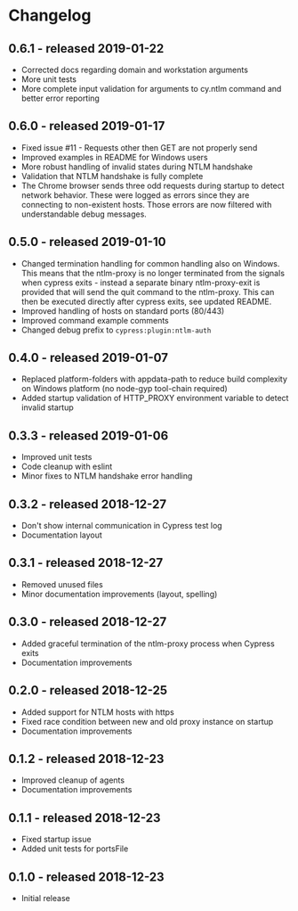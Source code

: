 # Changelog

## 0.6.1 - released 2019-01-22

* Corrected docs regarding domain and workstation arguments
* More unit tests
* More complete input validation for arguments to cy.ntlm command and better error reporting

## 0.6.0 - released 2019-01-17

* Fixed issue #11 - Requests other then GET are not properly send
* Improved examples in README for Windows users
* More robust handling of invalid states during NTLM handshake
* Validation that NTLM handshake is fully complete
* The Chrome browser sends three odd requests during startup to detect network behavior. These were logged as errors since they are connecting to non-existent hosts. Those errors are now filtered with understandable debug messages.

## 0.5.0 - released 2019-01-10

* Changed termination handling for common handling also on Windows. This means that the ntlm-proxy is no longer terminated from the signals when cypress exits - instead a separate binary ntlm-proxy-exit is provided that will send the quit command to the ntlm-proxy. This can then be executed directly after cypress exits, see updated README.
* Improved handling of hosts on standard ports (80/443)
* Improved command example comments
* Changed debug prefix to `cypress:plugin:ntlm-auth`

## 0.4.0 - released 2019-01-07

* Replaced platform-folders with appdata-path to reduce build complexity on Windows platform (no node-gyp tool-chain required)
* Added startup validation of HTTP_PROXY environment variable to detect invalid startup

## 0.3.3 - released 2019-01-06

* Improved unit tests
* Code cleanup with eslint
* Minor fixes to NTLM handshake error handling

## 0.3.2 - released 2018-12-27

* Don't show internal communication in Cypress test log
* Documentation layout

## 0.3.1 - released 2018-12-27

* Removed unused files
* Minor documentation improvements (layout, spelling)

## 0.3.0 - released 2018-12-27

* Added graceful termination of the ntlm-proxy process when Cypress exits
* Documentation improvements

## 0.2.0 - released 2018-12-25

* Added support for NTLM hosts with https
* Fixed race condition between new and old proxy instance on startup
* Documentation improvements

## 0.1.2 - released 2018-12-23

* Improved cleanup of agents
* Documentation improvements

## 0.1.1 - released 2018-12-23

* Fixed startup issue
* Added unit tests for portsFile

## 0.1.0 - released 2018-12-23

* Initial release
